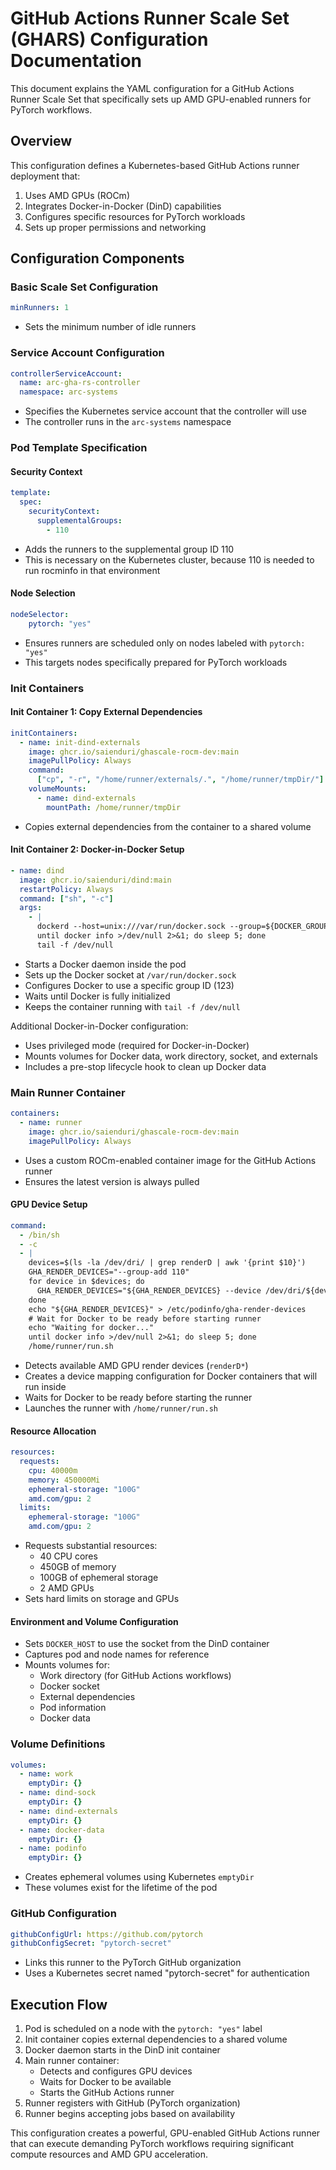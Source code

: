# GitHub Actions Runner Scale Set (GHARS) Configuration Documentation

This document explains the YAML configuration for a GitHub Actions Runner Scale Set that specifically sets up AMD GPU-enabled runners for PyTorch workflows.

## Overview

This configuration defines a Kubernetes-based GitHub Actions runner deployment that:
1. Uses AMD GPUs (ROCm)
2. Integrates Docker-in-Docker (DinD) capabilities
3. Configures specific resources for PyTorch workloads
4. Sets up proper permissions and networking

## Configuration Components

### Basic Scale Set Configuration

```yaml
minRunners: 1
```
- Sets the minimum number of idle runners

### Service Account Configuration

```yaml
controllerServiceAccount:
  name: arc-gha-rs-controller
  namespace: arc-systems
```
- Specifies the Kubernetes service account that the controller will use
- The controller runs in the `arc-systems` namespace

### Pod Template Specification

#### Security Context

```yaml
template:
  spec:
    securityContext:
      supplementalGroups:
        - 110
```
- Adds the runners to the supplemental group ID 110
- This is necessary on the Kubernetes cluster, because 110 is needed to run rocminfo in that environment

#### Node Selection

```yaml
nodeSelector:
    pytorch: "yes"
```
- Ensures runners are scheduled only on nodes labeled with `pytorch: "yes"`
- This targets nodes specifically prepared for PyTorch workloads

### Init Containers

#### Init Container 1: Copy External Dependencies

```yaml
initContainers:
  - name: init-dind-externals
    image: ghcr.io/saienduri/ghascale-rocm-dev:main
    imagePullPolicy: Always
    command:
      ["cp", "-r", "/home/runner/externals/.", "/home/runner/tmpDir/"]
    volumeMounts:
      - name: dind-externals
        mountPath: /home/runner/tmpDir
```
- Copies external dependencies from the container to a shared volume

#### Init Container 2: Docker-in-Docker Setup

```yaml
- name: dind
  image: ghcr.io/saienduri/dind:main
  restartPolicy: Always
  command: ["sh", "-c"]
  args:
    - |
      dockerd --host=unix:///var/run/docker.sock --group=${DOCKER_GROUP_GID} --data-root=/home/runner/docker-data &
      until docker info >/dev/null 2>&1; do sleep 5; done
      tail -f /dev/null
```
- Starts a Docker daemon inside the pod
- Sets up the Docker socket at `/var/run/docker.sock`
- Configures Docker to use a specific group ID (123)
- Waits until Docker is fully initialized
- Keeps the container running with `tail -f /dev/null`

Additional Docker-in-Docker configuration:
- Uses privileged mode (required for Docker-in-Docker)
- Mounts volumes for Docker data, work directory, socket, and externals
- Includes a pre-stop lifecycle hook to clean up Docker data

### Main Runner Container

```yaml
containers:
  - name: runner
    image: ghcr.io/saienduri/ghascale-rocm-dev:main
    imagePullPolicy: Always
```
- Uses a custom ROCm-enabled container image for the GitHub Actions runner
- Ensures the latest version is always pulled

#### GPU Device Setup

```yaml
command:
  - /bin/sh
  - -c
  - |
    devices=$(ls -la /dev/dri/ | grep renderD | awk '{print $10}')
    GHA_RENDER_DEVICES="--group-add 110"
    for device in $devices; do
      GHA_RENDER_DEVICES="${GHA_RENDER_DEVICES} --device /dev/dri/${device}"
    done
    echo "${GHA_RENDER_DEVICES}" > /etc/podinfo/gha-render-devices
    # Wait for Docker to be ready before starting runner
    echo "Waiting for docker..."
    until docker info >/dev/null 2>&1; do sleep 5; done
    /home/runner/run.sh
```
- Detects available AMD GPU render devices (`renderD*`)
- Creates a device mapping configuration for Docker containers that will run inside
- Waits for Docker to be ready before starting the runner
- Launches the runner with `/home/runner/run.sh`

#### Resource Allocation

```yaml
resources:
  requests:
    cpu: 40000m
    memory: 450000Mi
    ephemeral-storage: "100G"
    amd.com/gpu: 2
  limits:
    ephemeral-storage: "100G"
    amd.com/gpu: 2
```
- Requests substantial resources:
  - 40 CPU cores
  - 450GB of memory
  - 100GB of ephemeral storage
  - 2 AMD GPUs
- Sets hard limits on storage and GPUs

#### Environment and Volume Configuration

- Sets `DOCKER_HOST` to use the socket from the DinD container
- Captures pod and node names for reference
- Mounts volumes for:
  - Work directory (for GitHub Actions workflows)
  - Docker socket
  - External dependencies
  - Pod information
  - Docker data

### Volume Definitions

```yaml
volumes:
  - name: work
    emptyDir: {}
  - name: dind-sock
    emptyDir: {}
  - name: dind-externals
    emptyDir: {}
  - name: docker-data
    emptyDir: {}
  - name: podinfo
    emptyDir: {}
```
- Creates ephemeral volumes using Kubernetes `emptyDir`
- These volumes exist for the lifetime of the pod

### GitHub Configuration

```yaml
githubConfigUrl: https://github.com/pytorch
githubConfigSecret: "pytorch-secret"
```
- Links this runner to the PyTorch GitHub organization
- Uses a Kubernetes secret named "pytorch-secret" for authentication

## Execution Flow

1. Pod is scheduled on a node with the `pytorch: "yes"` label
2. Init container copies external dependencies to a shared volume
3. Docker daemon starts in the DinD init container
4. Main runner container:
   - Detects and configures GPU devices
   - Waits for Docker to be available
   - Starts the GitHub Actions runner
5. Runner registers with GitHub (PyTorch organization)
6. Runner begins accepting jobs based on availability

This configuration creates a powerful, GPU-enabled GitHub Actions runner that can execute demanding PyTorch workflows requiring significant compute resources and AMD GPU acceleration.


